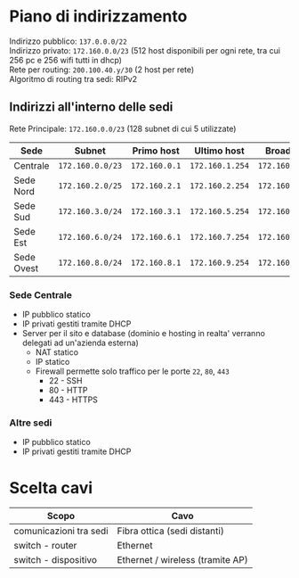 
# Piano di indirizzamento

Indirizzo pubblico: `137.0.0.0/22`  
Indirizzo privato: `172.160.0.0/23` (512 host disponibili per ogni rete, tra cui 256 pc e 256 wifi tutti in dhcp)  
Rete per routing: `200.100.40.y/30` (2 host per rete)  
Algoritmo di routing tra sedi: RIPv2
## Indirizzi all'interno delle sedi
Rete Principale: `172.160.0.0/23` (128 subnet di cui 5 utilizzate)

| Sede       | Subnet   | Primo host | Ultimo host | Broadcast |
| ---------- | ------ | --------- | ------ | -------- |
| Centrale   | `172.160.0.0/23` |  `172.160.0.1` | `172.160.1.254` | `172.160.1.255` |
| Sede Nord  | `172.160.2.0/25` |  `172.160.2.1` | `172.160.2.254` | `172.160.2.127` |
| Sede Sud   | `172.160.3.0/24` |  `172.160.3.1` | `172.160.5.254` | `172.160.5.255` |
| Sede Est   | `172.160.6.0/24` | `172.160.6.1` | `172.160.7.254` | `172.160.7.255` |
| Sede Ovest | `172.160.8.0/24` | `172.160.8.1` | `172.160.9.254` | `172.160.9.255` |

### Sede Centrale
- IP pubblico statico
- IP privati gestiti tramite DHCP
- Server per il sito e database (dominio e hosting in realta' verranno delegati ad un'azienda esterna)
	- NAT statico
	- IP statico
	- Firewall permette solo traffico per le porte `22`, `80`, `443`
		- 22 - SSH
		- 80 - HTTP
		- 443 - HTTPS
### Altre sedi
- IP pubblico statico
- IP privati gestiti tramite DHCP

# Scelta cavi

| Scopo                  | Cavo                             |
| ---------------------- | -------------------------------- |
| comunicazioni tra sedi | Fibra ottica (sedi distanti)     |
| switch - router        | Ethernet                         |
| switch - dispositivo   | Ethernet / wireless (tramite AP) |
